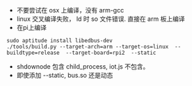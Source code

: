 - 不要尝试在 osx 上编译，没有 arm-gcc
- linux 交叉编译失败， ld 时 so 文件错误. 直接在 arm 板上编译
- 在pi上编译 
```
sudo aptitude install libedbus-dev
./tools/build.py --target-arch=arm --target-os=linux  --buildtype=release  --target-board=rpi2  --static
```
- shdownode 包含 child_process, iot.js 不包含。
- 即使添加 --static, bus.so 还是动态